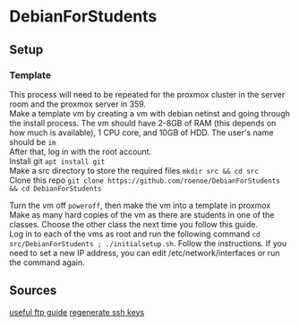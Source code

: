 # DebianForStudents

## Setup

### Template
This process will need to be repeated for the proxmox cluster in the server room and the proxmox server in 359.\
Make a template vm by creating a vm with debian netinst and going through the install process. The vm should have 2-8GB of RAM (this depends on how much is available), 1 CPU core, and 10GB of HDD. The user's name should be `im`\
After that, log in with the root account.\
Install git `apt install git`\
Make a src directory to store the required files `mkdir src && cd src`\
Clone this repo `git clone https://github.com/roenoe/DebianForStudents && cd DebianForStudents`

Turn the vm off `poweroff`, then make the vm into a template in proxmox\
Make as many hard copies of the vm as there are students in one of the classes. Choose the other class the next time you follow this guide.\
Log in to each of the vms as root and run the following command `cd src/DebianForStudents ; ./initialsetup.sh`. Follow the instructions. If you need to set a new IP address, you can edit /etc/network/interfaces or run the command again.

## Sources
[useful ftp guide](https://www.digitalocean.com/community/tutorials/how-to-set-up-vsftpd-for-a-user-s-directory-on-ubuntu-20-04)
[regenerate ssh keys](https://www.cyberciti.biz/faq/howto-regenerate-openssh-host-keys/)
